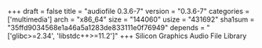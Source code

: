 +++
draft = false
title = "audiofile 0.3.6-7"
version = "0.3.6-7"
categories = ['multimedia']
arch = "x86_64"
size = "144060"
usize = "431692"
sha1sum = "35ffd9034568e1a46a5a1283de833111e0f76949"
depends = "['glibc>=2.34', 'libstdc++>=11.2']"
+++
Silicon Graphics Audio File Library